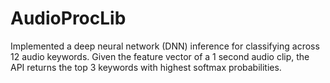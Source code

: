 # AudioProcLib
Implemented a deep neural network (DNN) inference for classifying across 12 audio keywords. Given the feature vector of a 1 second audio clip, the API returns the top 3 keywords with highest softmax probabilities.
